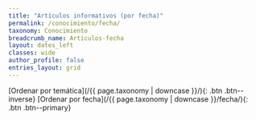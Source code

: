 ```yaml
---
title: "Artículos informativos (por fecha)"
permalink: /conocimiento/fecha/
taxonomy: Conocimiento
breadcrumb_name: Articulos-fecha
layout: dates_left
classes: wide
author_profile: false
entries_layout: grid
---
```


[Ordenar por temática](/{{ page.taxonomy | downcase }}/){: .btn .btn--inverse} [Ordenar por fecha](/{{ page.taxonomy | downcase }}/fecha/){: .btn .btn--primary}
